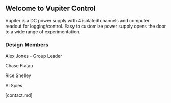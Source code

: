 ## Welcome to Vupiter Control

Vupiter is a DC power supply with 4 isolated channels and computer readout for logging/control. Easy to customize power supply opens the door to a wide range of experimentation.


### Design Members 

Alex Jones - Group Leader

Chase Flatau

Rice Shelley

Al Spies 

[contact.md]

